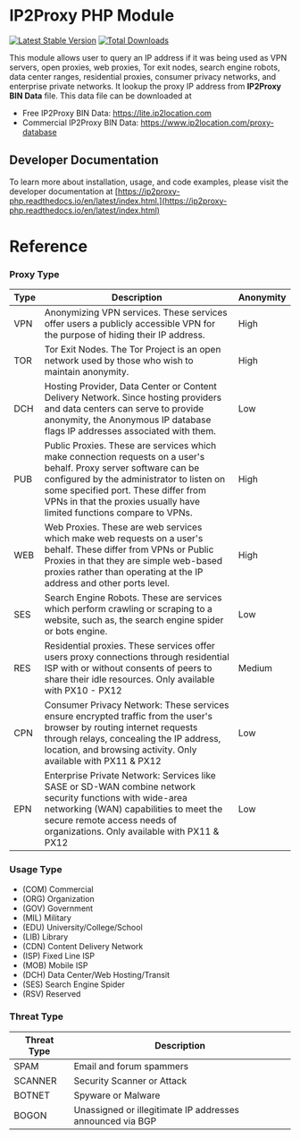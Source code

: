 # IP2Proxy PHP Module
[![Latest Stable Version](https://img.shields.io/packagist/v/ip2location/ip2proxy-php.svg)](https://packagist.org/packages/ip2location/ip2proxy-php)
[![Total Downloads](https://img.shields.io/packagist/dt/ip2location/ip2proxy-php.svg?style=flat-square)](https://packagist.org/packages/ip2location/ip2proxy-php)

This module allows user to query an IP address if it was being used as VPN servers, open proxies, web proxies, Tor exit nodes, search engine robots, data center ranges, residential proxies, consumer privacy networks, and enterprise private networks. It lookup the proxy IP address from **IP2Proxy BIN Data** file. This data file can be downloaded at

* Free IP2Proxy BIN Data: https://lite.ip2location.com
* Commercial IP2Proxy BIN Data: https://www.ip2location.com/proxy-database

## Developer Documentation
To learn more about installation, usage, and code examples, please visit the developer documentation at [https://ip2proxy-php.readthedocs.io/en/latest/index.html.](https://ip2proxy-php.readthedocs.io/en/latest/index.html)

# Reference

### Proxy Type

| Type | Description                                                  | Anonymity |
| ---- | ------------------------------------------------------------ | --------- |
| VPN  | Anonymizing VPN services. These services offer users a publicly accessible VPN for the purpose of hiding their IP address. | High      |
| TOR  | Tor Exit Nodes. The Tor Project is an open network used by those who wish to maintain anonymity. | High      |
| DCH  | Hosting Provider, Data Center or Content Delivery  Network. Since hosting providers and data centers can serve to provide  anonymity, the Anonymous IP database flags IP addresses associated with  them. | Low       |
| PUB  | Public Proxies. These are services which make connection requests on a user's behalf. Proxy server software can be configured by the administrator to listen on some specified port. These differ from  VPNs in that the proxies usually have limited functions compare to VPNs. | High      |
| WEB  | Web Proxies. These are web services which make web  requests on a user's behalf. These differ from VPNs or Public Proxies in that they are simple web-based proxies rather than operating at the IP  address and other ports level. | High      |
| SES  | Search Engine Robots. These are services which perform  crawling or scraping to a website, such as, the search engine spider or  bots engine. | Low       |
| RES  | Residential proxies. These services offer users proxy  connections through residential ISP with or without consents of peers to share their idle resources. Only available with PX10 - PX12 | Medium    |
| CPN  | Consumer Privacy Network: These services ensure encrypted traffic from the user's browser by routing internet requests through relays, concealing the IP address, location, and browsing activity. Only available with PX11 & PX12 | Low    |
| EPN  | Enterprise Private Network: Services like SASE or SD-WAN combine network security functions with wide-area networking (WAN) capabilities to meet the secure remote access needs of organizations. Only available with PX11 & PX12 | Low    |



### Usage Type

- (COM) Commercial
- (ORG) Organization
- (GOV) Government
- (MIL) Military
- (EDU) University/College/School
- (LIB) Library
- (CDN) Content Delivery Network
- (ISP) Fixed Line ISP
- (MOB) Mobile ISP
- (DCH) Data Center/Web Hosting/Transit
- (SES) Search Engine Spider
- (RSV) Reserved



### Threat Type

|Threat Type|Description|
|---|---|
|SPAM|Email and forum spammers|
|SCANNER|Security Scanner or Attack|
|BOTNET|Spyware or Malware|
|BOGON|Unassigned or illegitimate IP addresses announced via BGP|